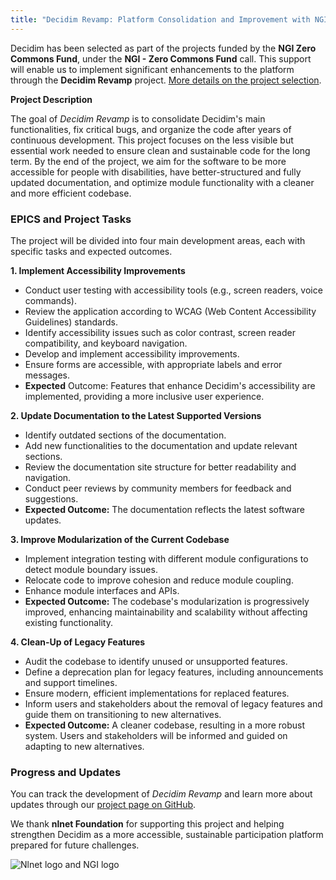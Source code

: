 ```yaml
---
title: "Decidim Revamp: Platform Consolidation and Improvement with NGI Support"
---
```

Decidim has been selected as part of the projects funded by the **NGI Zero Commons Fund**, under the **NGI - Zero Commons Fund** call. This support will enable us to implement significant enhancements to the platform through the **Decidim Revamp** project. [More details on the project selection](https://nlnet.nl/news/2024/20241014-announcing-CommonsFund-call.html).

**Project Description**

The goal of *Decidim Revamp* is to consolidate Decidim's main functionalities, fix critical bugs, and organize the code after years of continuous development. This project focuses on the less visible but essential work needed to ensure clean and sustainable code for the long term. By the end of the project, we aim for the software to be more accessible for people with disabilities, have better-structured and fully updated documentation, and optimize module functionality with a cleaner and more efficient codebase.

### EPICS and Project Tasks

The project will be divided into four main development areas, each with specific tasks and expected outcomes.

**1. Implement Accessibility Improvements**

* Conduct user testing with accessibility tools (e.g., screen readers, voice commands).
* Review the application according to WCAG (Web Content Accessibility Guidelines) standards.
* Identify accessibility issues such as color contrast, screen reader compatibility, and keyboard navigation.
* Develop and implement accessibility improvements.
* Ensure forms are accessible, with appropriate labels and error messages.
* **Expected** Outcome: Features that enhance Decidim's accessibility are implemented, providing a more inclusive user experience.

**2. Update Documentation to the Latest Supported Versions**

* Identify outdated sections of the documentation.
* Add new functionalities to the documentation and update relevant sections.
* Review the documentation site structure for better readability and navigation.
* Conduct peer reviews by community members for feedback and suggestions.
* **Expected Outcome:** The documentation reflects the latest software updates.

**3. Improve Modularization of the Current Codebase**

* Implement integration testing with different module configurations to detect module boundary issues.
* Relocate code to improve cohesion and reduce module coupling.
* Enhance module interfaces and APIs.
* **Expected Outcome:** The codebase's modularization is progressively improved, enhancing maintainability and scalability without affecting existing functionality.

**4. Clean-Up of Legacy Features**

* Audit the codebase to identify unused or unsupported features.
* Define a deprecation plan for legacy features, including announcements and support timelines.
* Ensure modern, efficient implementations for replaced features.
* Inform users and stakeholders about the removal of legacy features and guide them on transitioning to new alternatives.
* **Expected Outcome:** A cleaner codebase, resulting in a more robust system. Users and stakeholders will be informed and guided on adapting to new alternatives.

### Progress and Updates

You can track the development of *Decidim Revamp* and learn more about updates through our [project page on GitHub](https://github.com/orgs/decidim/projects/24/views/20?query=sort%3Aupdated-desc+is%3Aopen&filterQuery=-status%3AReconsider-status%3AReconsider%2C%22In+progress%22%2C%22Product+review%22%2C%22Contractor+review%22%2C%22Maintainers+review%22%2CMerged%2CDocumented%2CReconsider+funder%3ANLNet).

We thank **nlnet Foundation** for supporting this project and helping strengthen Decidim as a more accessible, sustainable participation platform prepared for future challenges.

![Nlnet logo and NGI logo](/uploads/screenshot-2025-02-14-at-14-37-55-nlnet-decidim-revamp.png)
